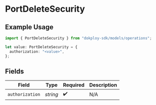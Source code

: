 # PortDeleteSecurity

## Example Usage

```typescript
import { PortDeleteSecurity } from "dokploy-sdk/models/operations";

let value: PortDeleteSecurity = {
  authorization: "<value>",
};
```

## Fields

| Field              | Type               | Required           | Description        |
| ------------------ | ------------------ | ------------------ | ------------------ |
| `authorization`    | *string*           | :heavy_check_mark: | N/A                |